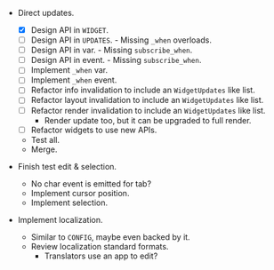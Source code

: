 * Direct updates.
    - [x] Design API in `WIDGET`.
    - [ ] Design API in `UPDATES`.
            - Missing `_when` overloads.
    - [ ] Design API in var.
            - Missing `subscribe_when`.
    - [ ] Design API in event.
            - Missing `subscribe_when`.
    - [ ] Implement `_when` var.
    - [ ] Implement `_when` event.
    - [ ] Refactor info invalidation to include an `WidgetUpdates` like list.
    - [ ] Refactor layout invalidation to include an `WidgetUpdates` like list.
    - [ ] Refactor render invalidation to include an `WidgetUpdates` like list.
        - Render update too, but it can be upgraded to full render.
    - [ ] Refactor widgets to use new APIs.
    - Test all.
    - Merge.

* Finish test edit & selection.
    - No char event is emitted for tab?
    - Implement cursor position.
    - Implement selection.

* Implement localization.
    - Similar to `CONFIG`, maybe even backed by it.
    - Review localization standard formats.
        - Translators use an app to edit?